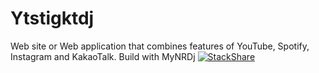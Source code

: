 # Ytstigktdj
Web site or Web application that combines features of YouTube, Spotify, Instagram and KakaoTalk. Build with MyNRDj
[![StackShare](http://img.shields.io/badge/tech-stack-0690fa.svg?style=flat)](https://stackshare.io/Jonathansonillwanadayah/mynrdj)
